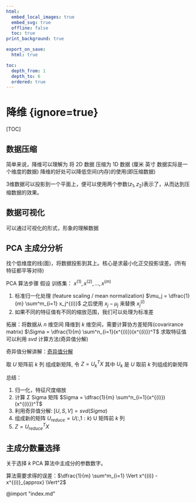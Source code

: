 ```yaml
---
html:
  embed_local_images: true
  embed_svg: true
  offline: false
  toc: true
print_background: true

export_on_save:
  html: true

toc:
  depth_from: 1
  depth_to: 6
  ordered: true
---
```


# 降维 {ignore=true}

[TOC]

## 数据压缩

简单来说，降维可以理解为 将 2D 数据 压缩为 1D 数据 (厘米 英寸 数据实际是一个维度的数据)
降维的好处可以降低空间(内存)的使用(即压缩数据)

3维数据可以投影到一个平面上，便可以使用两个参数($z_1,z_2$)表示了，从而达到压缩数据的效果。

## 数据可视化

可以通过可视化的形式，形象的理解数据

## PCA 主成分分析

找个低维度的线(面)，将数据投影到其上。核心是求最小化正交投影误差。(所有特征都平等对待)

PCA 算法步骤
假设 训练集： $x^{(1)},x^{(2)},...,x^{(m)}$
1. 标准归一化处理 (feature scaling / mean normalization)
  $\mu_j = \dfrac{1}{m} \sum^m_{i=1} x_j^{(i)}$
  之后使用 $x_j - \mu_j$ 来替换 $x_j^{(i)}$
2. 如果不同的特征值有不同的缩放范围，我们可以处理为标准差

拓展：将数据从 $n$ 维空间 降维到 $k$ 维空间，需要计算协方差矩阵(covarirance matrix)
$\Sigma = \dfrac{1}{m} \sum^n_{i=1}(x^{(i)})(x^{(i)})^T$
求取特征值 可以利用 $svd$ 计算方法(奇异值分解)

奇异值分解讲解：[奇异值分解](https://blog.csdn.net/u011251945/article/details/81362642)

取 $U$ 矩阵前 $k$ 列 组成新矩阵, 令 $Z=U_{k}^T X$ 其中 $U_k$ 是 $U$ 取前 $k$ 列组成的新矩阵 

总结：
1. 归一化，特征尺度缩放
2. 计算 $\Sigma$ Sigma 矩阵 $Sigma = \dfrac{1}{m} \sum^n_{i=1}(x^{(i)})(x^{(i)})^T$
3. 利用奇异值分解: $[U,S,V] = svd(Sigma)$
4. 组成新的矩阵 $U_{reduce} = U(:,1:k)$ U 矩阵前 $k$ 列
5. $Z = U_{reduce}^TX$

## 主成分数量选择
关于选择 $k$ PCA 算法中主成分的参数数字。

算法需要求得的误差：$\dfrac{1}{m} \sum^m_{i=1} \Vert x^{(i)} - x^{(i)}_{approx} \Vert^2$


@import "index.md"